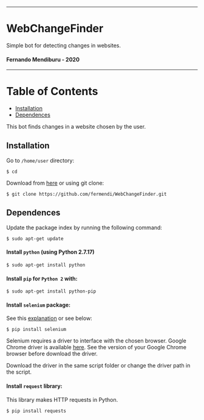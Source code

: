 -------------------------------------------------------------
# WebChangeFinder

Simple bot for detecting changes in websites.

#### Fernando Mendiburu - 2020
-------------------------------------------------------------

# Table of Contents

- [Installation](#installation)
- [Dependences](#Dependences)

This bot finds changes in a website chosen by the user.

## Installation

Go to `/home/user` directory:

```
$ cd
```

Download from [here](https://github.com/fermendi/WebChangeFinder/archive/master.zip) or using git clone:

```
$ git clone https://github.com/fermendi/WebChangeFinder.git
```

## Dependences

Update the package index by running the following command:

```
$ sudo apt-get update
```

#### Install `python` (using Python 2.7.17)

```
$ sudo apt-get install python
```

#### Install `pip` for `Python 2` with:

```
$ sudo apt-get install python-pip
```

#### Install `selenium` package:

See this [explanation](https://selenium-python.readthedocs.io/installation.html) or see below:

```
$ pip install selenium
```

Selenium requires a driver to interface with the chosen browser.
Google Chrome driver is available [here](https://sites.google.com/a/chromium.org/chromedriver/downloads).
See the version of your Google Chrome browser before download the driver.

Download the driver in the same script folder or change the driver path in the script.

#### Install `request` library:

This library makes HTTP requests in Python.

```
$ pip install requests
```
